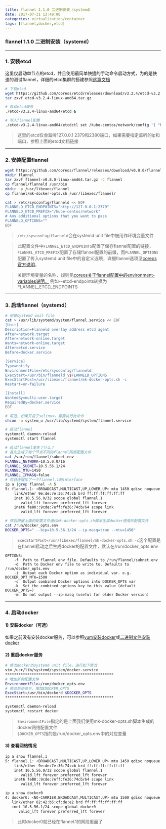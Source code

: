 ```yaml
---
title: flannel 1.1.0 二进制安装（systemd）
date: 2017-07-31 13:49:00
categories: virtualization/container
tags: [flannel,docker,etcd]
---
```

### flannel 1.1.0 二进制安装（systemd）

---

### 1. 安装etcd
这里仅启动单节点的etcd，并且使用最简单快捷的手动命令启动方式，为的是快速的测试flannel，详细的etcd集群的搭建参照[这篇文档](http://linux.xiao5tech.com/virtualization/container/etcd_1.3.0_discovery_systemd.html)
``` bash
# 下载etcd
wget https://github.com/coreos/etcd/releases/download/v3.2.4/etcd-v3.2.4-linux-amd64.tar.gz
tar zxvf etcd-v3.2.4-linux-amd64.tar.gz

# 启动etcd服务
./etcd-v3.2.4-linux-amd64/etcd &

# 写入flannel配置
./etcd-v3.2.4-linux-amd64/etcdctl set /kube-centos/network/config '{ "Network": "10.5.0.0/16", "Backend": {"Type": "vxlan"}}'
```
> 这里的etcd仅会监听127.0.0.1 2379和2380端口，如果需要指定监听的ip和端口，参照上面的etcd文档链接

---

### 2. 安装配置flannel
``` bash
wget https://github.com/coreos/flannel/releases/download/v0.8.0/flannel-v0.8.0-linux-amd64.tar.gz
mkdir flannel
tar zxvf flannel-v0.8.0-linux-amd64.tar.gz -C flannel
cp flannel/flanneld /usr/bin
mkdir -p /usr/libexec/flannel
cp flannel/mk-docker-opts.sh /usr/libexec/flannel/

cat > /etc/sysconfig/flanneld << EOF
FLANNELD_ETCD_ENDPOINTS="http://127.0.0.1:2379"
FLANNELD_ETCD_PREFIX="/kube-centos/network"
# Any additional options that you want to pass
FLANNELD_OPTIONS=""
EOF
```
> `/etc/sysconfig/flanneld`会在systemd unit file中被用作环境变量文件  

> 此配置文件中`FLANNEL_ETCD_ENDPOINTS`配置了储存flannel配置的链接，`FLANNEL_ETCD_PREFIX`配置了存储flannel配置的前缀，而`FLANNEL_OPTIONS`配置了传入systemd unit file中的自定义选项，详细flannel选项见[coreos官方说明](https://github.com/coreos/flannel/blob/master/Documentation/configuration.md)。

> 关键环境变量的名称，规则见[coreos关于flannel配置中的environment-variables说明。](https://github.com/coreos/flannel/blob/master/Documentation/configuration.md#environment-variables)
例如--etcd-endpoints转换为FLANNEL_ETCD_ENDPOINTS

---

### 3. 启动flannel（systemd）
``` bash
# 创建systemd unit file
cat > /usr/lib/systemd/system/flannel.service << EOF
[Unit]
Description=Flanneld overlay address etcd agent
After=network.target
After=network-online.target
Wants=network-online.target
After=etcd.service
Before=docker.service

[Service]
Type=notify
EnvironmentFile=/etc/sysconfig/flanneld
ExecStart=/usr/bin/flanneld \$FLANNELD_OPTIONS
ExecStartPost=/usr/libexec/flannel/mk-docker-opts.sh -c
Restart=on-failure

[Install]
WantedBy=multi-user.target
RequiredBy=docker.service
EOF

# 可选，如果开启了selinux，需要执行此命令
chcon -u system_u /usr/lib/systemd/system/flannel.service

# 启动flannel
systemctl daemon-reload
systemctl start flannel

# 启动flannel发生了什么？
# 首先生成了每个节点不同的flannel网络配置文件
cat /var/run/flannel/subnet.env
FLANNEL_NETWORK=10.5.0.0/16
FLANNEL_SUBNET=10.5.56.1/24
FLANNEL_MTU=1450
FLANNEL_IPMASQ=false
# 而且还增加了一个flannel.1的interface
ip a |grep flannel -A 5
5: flannel.1: <BROADCAST,MULTICAST,UP,LOWER_UP> mtu 1450 qdisc noqueue state UNKNOWN
    link/ether 9e:de:7e:36:74:cb brd ff:ff:ff:ff:ff:ff
    inet 10.5.56.0/32 scope global flannel.1
       valid_lft forever preferred_lft forever
    inet6 fe80::9cde:7eff:fe36:74cb/64 scope link
       valid_lft forever preferred_lft forever

# 然后根据上面的配置文件通过mk-docker-opts.sh脚本生成docker使用的配置文件
cat /run/docker_opts.env
DOCKER_OPTS=" --bip=10.5.56.1/24 --ip-masq=true --mtu=1450"
```
> `ExecStartPost=/usr/libexec/flannel/mk-docker-opts.sh -c`这个配置是在flannel启动之后生成docker的配置文件，默认在/run/docker_opts.env  
```
OPTIONS:
	-f	Path to flannel env file. Defaults to /run/flannel/subnet.env
	-d	Path to Docker env file to write to. Defaults to /run/docker_opts.env
	-i	Output each Docker option as individual var. e.g. DOCKER_OPT_MTU=1500
	-c	Output combined Docker options into DOCKER_OPTS var
	-k	Set the combined options key to this value (default DOCKER_OPTS=)
	-m	Do not output --ip-masq (useful for older Docker version)
```

---

### 4. 启动docker
#### 1) 安装docker（可选）
如果之前没有安装docker服务，可以参照[yum安装docker](http://linux.xiao5tech.com/virtualization/docker/docker_1.1.0_installation_centos7.html)或[二进制文件安装docker](http://linux.xiao5tech.com/virtualization/docker/docker_1.1.1_installation_binary.html)

#### 2) 重启docker服务
``` bash
# 修改docker的systemd unit file，进行如下修改
vim /usr/lib/systemd/system/docker.service
*************************************************
# 增加新的配置文件
EnvironmentFile=/run/docker_opts.env
# 修改启动命令，增加$DOCKER_OPTS
ExecStart=/usr/bin/dockerd $DOCKER_OPTS
*************************************************

systemctl daemon-reload
systemctl restart docker
```
> `EnvironmentFile`指定的是上面我们使用mk-docker-opts.sh脚本生成的docker网络配置文件  
`$DOCKER_OPTS`指的是/run/docker_opts.env中的对应变量

#### 3) 查看网络情况
``` bash
ip a show flannel.1
5: flannel.1: <BROADCAST,MULTICAST,UP,LOWER_UP> mtu 1450 qdisc noqueue state UNKNOWN
    link/ether 9e:de:7e:36:74:cb brd ff:ff:ff:ff:ff:ff
    inet 10.5.56.0/32 scope global flannel.1
       valid_lft forever preferred_lft forever
    inet6 fe80::9cde:7eff:fe36:74cb/64 scope link
       valid_lft forever preferred_lft forever

ip a show docker0
4: docker0: <NO-CARRIER,BROADCAST,MULTICAST,UP> mtu 1500 qdisc noqueue state DOWN
   link/ether 02:42:b5:cf:de:e2 brd ff:ff:ff:ff:ff:ff
   inet 10.5.56.1/24 scope global docker0
      valid_lft forever preferred_lft forever
```
> 此时docker0就已经在flannel.1的网段里面了
